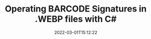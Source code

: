 ---
############################# Static ############################
layout: "auto-gen"
date: 2022-03-01T15:12:22
draft: false
otherformats: 
breadcrumb: Create BARCODE signature on WEBP for C#

############################# Head ############################
head_title: "Adding BARCODE signatures in a WEBP file with C#"
head_description: "Put BARCODE Signature on WEBP file for .NET using a few lines of code. Use the GroupDocs Document Signature API to sign dozens file formats."

############################# Header ############################
title: "Operating BARCODE Signatures in .WEBP files with C#"
description: "How to add BARCODE Signature with a few lines of .NET code"
bg_image: "https://cms.admin.containerize.com/templates/aspose/App_Themes/V3/images/bg/header1.png"
bg_overlay: false
button:
    enable: true

############################# SubMenu ############################
submenu:
    enable: true

    left:
        img_alt: "GroupDocs.Signature for .NET"
        image: "https://cms.admin.containerize.com/templates/groupdocs/images/product-logos/90x90-noborder/groupdocs-signature-net.png"
        product: "GroupDocs.Signature"
        platform: ".NET"



############################# About ############################
about:
    enable: true
    title: "About GroupDocs.Signature for .NET API"
    content: |
        [GroupDocs.Signature for .NET](https://products.groupdocs.com/signature/net/) is a advanced .NET API to electronically sign digital documents using various signature types such as text, image, barcode, QR-code, stamp, form-field and metadata. Users can load, edit, validate, save, remove, preview and search digital signatures within PDF, Microsoft Word, Excel worksheets, PowerPoint presentations, Adobe Photoshop, metafiles and image file formats, with additional support for customizing signature properties as needed.
    

overview:
    enable: true
    title: "Overview API"
    content: |
        Sign your WEBP files with BARCODE signatures using .NET easily. You can use just a couple of C# code lines in any platform of your choice like - Windows, Linux, macOS.
        You can put BARCODE on WEBP file in a very convenient way and for free. Besides that it is possible to sign WEBP files using advanced BARCODE options. 
        
        There are a lot of options features to sign WEBP which you may use for your purposes:

        * BARCODE position on the page can be set up as absolutely as relatively;;
        * One BARCODE signature may be placed on specified pages of multi-page documents;;
        * A lot of additional signature features like color, size, border etc. are available..
        
        There are also saving options for signed WEBP file:

        * after signing file might be saved with other supported format;
        * furthermore file can be encrypted with password or saved to memory stream.

        Signing WEBP files with BARCODE provides vast amount opportunities for users. Moreover there is no need for any additional software installed - like MS Office, Open Office, Adobe Acrobat Reader etc.


############################# Steps ############################
steps:
    enable: true
    title_left: "Steps to sign WEBP with BARCODE in C#"
    content_left: |
        [GroupDocs.Signature for .NET](https://products.groupdocs.com/signature/net/) provides ability to sign WEBP documents with BARCODE signatures quick and easily.
        
        * Create an instance of Signature class providing WEBP file supposed to signing as path or memory stream
        * Instantiate SignOptions class and set all demanded data.
        * Invoke the Signature.Sign passing output WEBP file or memory stream

    title_right: "System Requirements"
    content_right: |
        Documents signing with GroupDocs.Signature for .NET can be performed in just a few simple steps. Our APIs are supported on all major platforms and operating systems. Before executing the code below, make sure you have the following prerequisites installed on your system.

        * Operating systems: Microsoft Windows, Linux, MacOS
        * Development environments: Microsoft Visual Studio, Xamarin, MonoDevelop
        * Frameworks: .NET Framework, .NET Standard, .NET Core, Mono
        * Get the latest GroupDocs.Signature for .NET from [Nuget](https://www.nuget.org/packages/groupdocs.signature)
         
    code: |
        ```csharp    
        
        // Set up input WEBP file
        string filePath = "input.webp";
        // Set up output file
        string outputFilePath = "output.webp";

        // Instantiate Signature for input file
        using (GroupDocs.Signature.Signature signature = new GroupDocs.Signature.Signature(filePath))
        {
                // create barcode option with predefined barcode text
                BarcodeSignOptions options = new BarcodeSignOptions("JohnSmith")
                {
                    // setup Barcode encoding type
                    EncodeType = BarcodeTypes.SSCC18,

                    // set signature position
                    Left = 50,
                    Top = 50,
                    Width = 200,
                    Height = 50
                };

                // sign WEBP document
                SignResult result = signature.Sign(outputFilePath, options);
        }

        ```

demos:
    enable: true
    title: "Signing WEBP documents with BARCODE Live Demo"
    content: |
       Sign WEBP file with BARCODE signature right now by visiting the [GroupDocs.Signature App](https://products.groupdocs.app/signature/family) website. Free online demo waiting for you.
          

more_formats:
    enable: true
    title: "Other supported BARCODE signatures for C#"
    content: "You can also sign WEBP with other signature types. Please see the list below."
       
       
back_to_top:
    enable: true
---